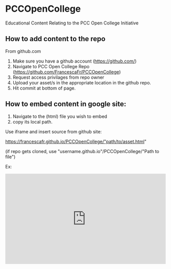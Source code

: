 # PCCOpenCollege
Educational Content Relating to the PCC Open College Initiative


## How to add content to the repo

From github.com 
1. Make sure you have a github account (https://github.com/)
2. Navigate to PCC Open College Repo (https://github.com/FrancescaFr/PCCOpenCollege)
3. Request access privilages from repo owner
4. Upload your asset/s in the appropriate location in the github repo. 
2. Hit commit at bottom of page.

## How to embed content in google site:

1. Navigate to the (html) file you wish to embed
2. copy its local path.

Use iframe and insert source from github site:

https://francescafr.github.io/PCCOpenCollege/"path/to/asset.html"

(if repo gets cloned, use "username.github.io"/PCCOpenCollege/"Path to file")

Ex:
<div style="width:100%; padding-bottom:56.25%; position:relative;"><iframe src="https://francescafr.github.io/assets/html/millionaire-quiz-game/tutorial.html" style="position:absolute; top:0px; left:0px; width:100%; height:100%; border: none; overflow: hidden;"></iframe>
</div>

